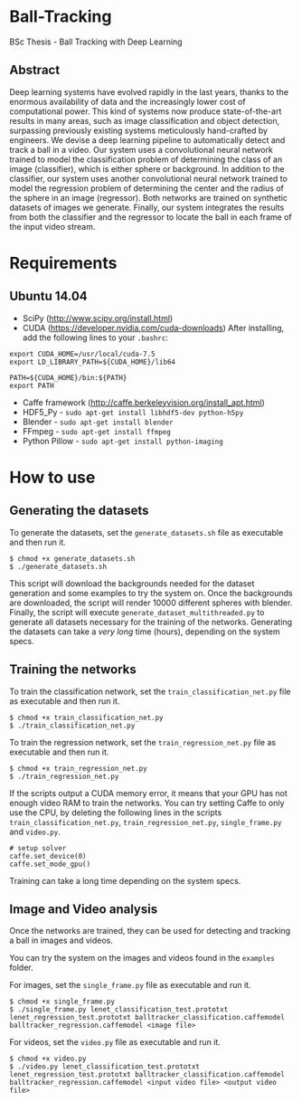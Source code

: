 # Ball-Tracking
BSc Thesis - Ball Tracking with Deep Learning

Abstract
--------
Deep learning systems have evolved rapidly in the last years, thanks to the enormous availability of data and the increasingly lower cost of computational power. This kind of systems now produce state-of-the-art results in many areas, such as image classification and object detection, surpassing previously existing systems meticulously hand-crafted by engineers.
We devise a deep learning pipeline to automatically detect and track a ball in a video.
Our system uses a convolutional neural network trained to model the classification problem of determining the class of an image (classifier), which is either sphere or background.
In addition to the classifier, our system uses another convolutional neural network trained to model the regression problem of determining the center and the radius of the sphere in an image (regressor).
Both networks are trained on synthetic datasets of images we generate.
Finally, our system integrates the results from both the classifier and the regressor to locate the ball in each frame of the input video stream.

# Requirements

Ubuntu 14.04
----
* SciPy (http://www.scipy.org/install.html)
* CUDA (https://developer.nvidia.com/cuda-downloads)
After installing, add the following lines to your `.bashrc`:
```
export CUDA_HOME=/usr/local/cuda-7.5 
export LD_LIBRARY_PATH=${CUDA_HOME}/lib64 
 
PATH=${CUDA_HOME}/bin:${PATH} 
export PATH
```
* Caffe framework (http://caffe.berkeleyvision.org/install_apt.html)
* HDF5_Py - `sudo apt-get install libhdf5-dev python-h5py`
* Blender - `sudo apt-get install blender`
* FFmpeg - `sudo apt-get install ffmpeg`
* Python Pillow - `sudo apt-get install python-imaging`

# How to use

Generating the datasets
----

To generate the datasets, set the `generate_datasets.sh` file as executable and then run it.
```
$ chmod +x generate_datasets.sh
$ ./generate_datasets.sh
```
This script will download the backgrounds needed for the dataset generation and some examples to try the system on.
Once the backgrounds are downloaded, the script will render 10000 different spheres with blender.
Finally, the script will execute `generate_dataset_multithreaded.py` to generate all datasets necessary for the training of the networks.
Generating the datasets can take a *very long* time (hours), depending on the system specs.

Training the networks
----

To train the classification network, set the `train_classification_net.py` file as executable and then run it.
```
$ chmod +x train_classification_net.py
$ ./train_classification_net.py
```

To train the regression network, set the `train_regression_net.py` file as executable and then run it.
```
$ chmod +x train_regression_net.py
$ ./train_regression_net.py
```

If the scripts output a CUDA memory error, it means that your GPU has not enough video RAM to train the networks.
You can try setting Caffe to only use the CPU, by deleting the following lines in the scripts `train_classification_net.py`, `train_regression_net.py`, `single_frame.py` and `video.py`.
```
# setup solver
caffe.set_device(0)
caffe.set_mode_gpu()
```

Training can take a long time depending on the system specs.

Image and Video analysis
----
Once the networks are trained, they can be used for detecting and tracking a ball in images and videos.

You can try the system on the images and videos found in the `examples` folder.

For images, set the `single_frame.py` file as executable and run it.
```
$ chmod +x single_frame.py
$ ./single_frame.py lenet_classification_test.prototxt lenet_regression_test.prototxt balltracker_classification.caffemodel balltracker_regression.caffemodel <image file>
```

For videos, set the `video.py` file as executable and run it.
```
$ chmod +x video.py
$ ./video.py lenet_classification_test.prototxt lenet_regression_test.prototxt balltracker_classification.caffemodel balltracker_regression.caffemodel <input video file> <output video file>
```
